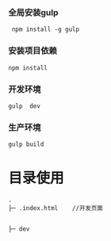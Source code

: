 ﻿
### 全局安装gulp
```
 npm install -g gulp
```

### 安装项目依赖
```
npm install
```

### 开发环境
```
gulp  dev
```

### 生产环境
```
gulp build

```

# 目录使用

```
.
├─ .index.html    //开发页面


├─ dev


```

